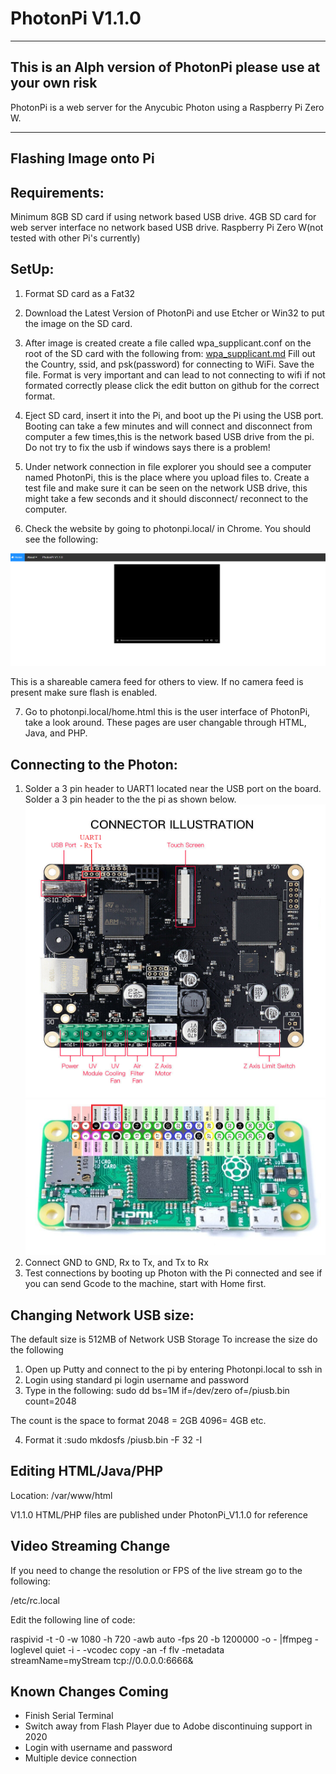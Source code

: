 # PhotonPi V1.1.0
-------------------
This is an Alph version of PhotonPi please use at your own risk
-------------------
PhotonPi is a web server for the Anycubic Photon using a Raspberry Pi Zero W. 
__________________________
Flashing Image onto Pi
----------------------------
## Requirements:
Minimum 8GB SD card if using network based USB drive. 4GB SD card for web server interface no network based USB drive. Raspberry Pi Zero W(not tested with other Pi's currently) 
## SetUp:
1. Format SD card as a Fat32
2. Download the Latest Version of PhotonPi and use Etcher or Win32 to put the image on the SD card.
3. After image is created create a file called wpa_supplicant.conf on the root of the SD card with the following from: [wpa_supplicant.md](wpa_supplicant.md) Fill out the Country, ssid, and psk(password) for connecting to WiFi. Save the file. Format is very important and can lead to not connecting to wifi if not formated correctly please click the edit button on github for the correct format.
 
4. Eject SD card, insert it into the Pi, and boot up the Pi using the USB port. Booting can take a few minutes and will connect and disconnect from computer a few times,this is the network based USB drive from the pi. Do not try to fix the usb if windows says there is a problem! 

5. Under network connection in file explorer you should see a computer named PhotonPi, this is the place where you upload files to. Create a test file and make sure it can be seen on the network USB drive, this might take a few seconds and it should disconnect/ reconnect to the computer.

6. Check the website by going to photonpi.local/ in Chrome. You should see the following:

![image](https://github.com/Chasedog98/PhotonPi/blob/master/Images/photonpi.png)

This is a shareable camera feed for others to view. If no camera feed is present make sure flash is enabled.

7. Go to photonpi.local/home.html this is the user interface of PhotonPi, take a look around. These pages are user changable through HTML, Java, and PHP.

## Connecting to the Photon:
1. Solder a 3 pin header to UART1 located near the USB port on the board. Solder a 3 pin header to the the pi as shown below. 
![image](https://github.com/Chasedog98/PhotonPi/blob/master/Images/Photon_Board.png)
![image](https://github.com/Chasedog98/PhotonPi/blob/master/Images/PI_ZERO.png)
2. Connect GND to GND, Rx to Tx, and Tx to Rx
3. Test connections by booting up Photon with the Pi connected and see if you can send Gcode to the machine, start with Home first.

## Changing Network USB size:
The default size is 512MB of Network USB Storage
To increase the size do the following
1. Open up Putty and connect to the pi by entering Photonpi.local to ssh in
2. Login using standard pi login username and password
3. Type in the following: sudo dd bs=1M if=/dev/zero of=/piusb.bin count=2048

The count is the space to format 2048 = 2GB 4096= 4GB etc.

4.  Format it :sudo mkdosfs /piusb.bin -F 32 -I

## Editing HTML/Java/PHP
Location: /var/www/html

V1.1.0 HTML/PHP files are published under PhotonPi_V1.1.0 for reference

## Video Streaming Change
If you need to change the resolution or FPS of the live stream go to the following:

/etc/rc.local

Edit the following line of code:

raspivid  -t -0 -w 1080 -h 720 -awb auto -fps 20 -b 1200000 -o - |ffmpeg -loglevel quiet -i - -vcodec copy -an -f flv -metadata streamName=myStream tcp://0.0.0.0:6666&

## Known Changes Coming
- Finish Serial Terminal
- Switch away from Flash Player due to Adobe discontinuing support in 2020 
- Login with username and password
- Multiple device connection
